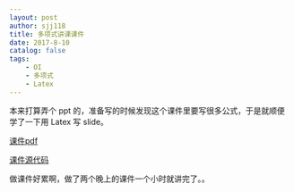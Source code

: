 ```yaml
---
layout: post
author: sjj118
title: 多项式讲课课件
date: 2017-8-10
catalog: false
tags:
    - OI
    - 多项式
    - Latex
---
```


本来打算弄个 ppt 的，准备写的时候发现这个课件里要写很多公式，于是就顺便学了一下用 Latex 写 slide。

[课件pdf](/files/多项式.pdf)

[课件源代码](/files/多项式.tex)

做课件好累啊，做了两个晚上的课件一个小时就讲完了。。
